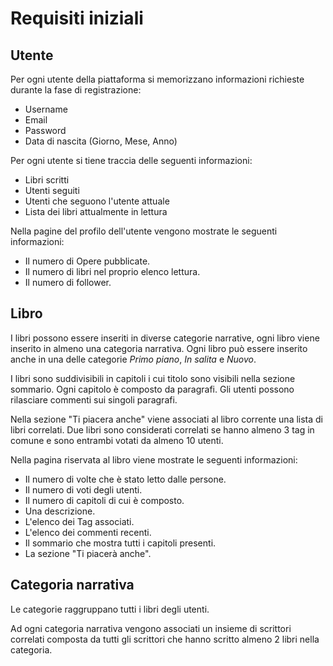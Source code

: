# Requisiti iniziali


## Utente

Per ogni utente della piattaforma si memorizzano informazioni richieste durante la fase di registrazione:

* Username
* Email
* Password
* Data di nascita (Giorno, Mese, Anno)

Per ogni utente si tiene traccia delle seguenti informazioni:

* Libri scritti
* Utenti seguiti
* Utenti che seguono l'utente attuale
* Lista dei libri attualmente in lettura

Nella pagine del profilo dell'utente vengono mostrate le seguenti informazioni:
* Il numero di Opere pubblicate.
* Il numero di libri nel proprio elenco lettura.
* Il numero di follower.

## Libro

I libri possono essere inseriti in diverse categorie narrative, ogni libro viene inserito in almeno una categoria narrativa. Ogni libro può essere inserito anche in una delle categorie _Primo piano_, _In salita_ e _Nuovo_.

I libri sono suddivisibili in capitoli i cui titolo sono visibili nella sezione sommario. Ogni capitolo è composto da paragrafi. Gli utenti possono rilasciare commenti sui singoli paragrafi.

Nella sezione "Ti piacera anche" viene associati al libro corrente una lista di libri correlati. Due libri sono considerati correlati se hanno almeno 3 tag in comune e sono entrambi votati da almeno 10 utenti.

Nella pagina riservata al libro viene mostrate le seguenti informazioni:
* Il numero di volte che è stato letto dalle persone.
* Il numero di voti degli utenti.
* Il numero di capitoli di cui è composto.
* Una descrizione.
* L'elenco dei Tag associati.
* L'elenco dei commenti recenti.
* Il sommario che mostra tutti i capitoli presenti.
* La sezione "Ti piacerà anche".


## Categoria narrativa

Le categorie raggruppano tutti i libri degli utenti.

Ad ogni categoria narrativa vengono associati un insieme di scrittori correlati composta da tutti gli scrittori che hanno scritto almeno 2 libri nella categoria.
